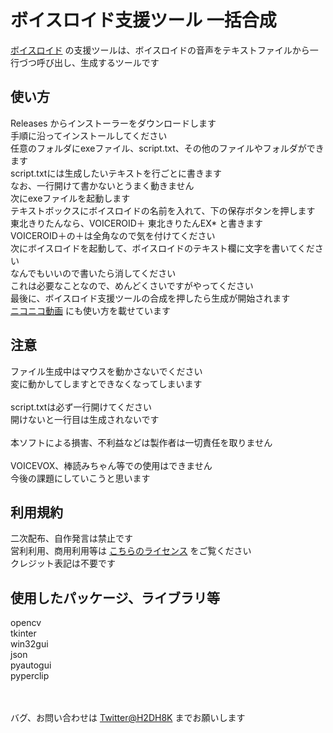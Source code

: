 # ボイスロイド支援ツール 一括合成
[ボイスロイド](https://www.ah-soft.com/voiceroid/) の支援ツールは、ボイスロイドの音声をテキストファイルから一行づつ呼び出し、生成するツールです
## 使い方
Releases からインストーラーをダウンロードします
<br>手順に沿ってインストールしてください
<br>任意のフォルダにexeファイル、script.txt、その他のファイルやフォルダができます
<br>script.txtには生成したいテキストを行ごとに書きます
<br>なお、一行開けて書かないとうまく動きません
<br>次にexeファイルを起動します
<br>テキストボックスにボイスロイドの名前を入れて、下の保存ボタンを押します
<br>東北きりたんなら、VOICEROID＋ 東北きりたんEX* と書きます
<br>VOICEROID＋の＋は全角なので気を付けてください
<br>次にボイスロイドを起動して、ボイスロイドのテキスト欄に文字を書いてください
<br>なんでもいいので書いたら消してください
<br>これは必要なことなので、めんどくさいですがやってください
<br>最後に、ボイスロイド支援ツールの合成を押したら生成が開始されます
<br>[ニコニコ動画]() にも使い方を載せています

## 注意
ファイル生成中はマウスを動かさないでください
<br>変に動かしてしますとできなくなってしまいます
<br><br>script.txtは必ず一行開けてください
<br>開けないと一行目は生成されないです
<br><br>本ソフトによる損害、不利益などは製作者は一切責任を取りません
<br><br>VOICEVOX、棒読みちゃん等での使用はできません
<br>今後の課題にしていこうと思います

## 利用規約
二次配布、自作発言は禁止です
<br>営利利用、商用利用等は [こちらのライセンス](https://www.ah-soft.com/licensee/voice_individual.html) をご覧ください
<br>クレジット表記は不要です

## 使用したパッケージ、ライブラリ等
opencv
<br>tkinter
<br>win32gui
<br>json
<br>pyautogui
<br>pyperclip

<br><br>バグ、お問い合わせは [Twitter@H2DH8K](https://twitter.com/H2DH8K) までお願いします
